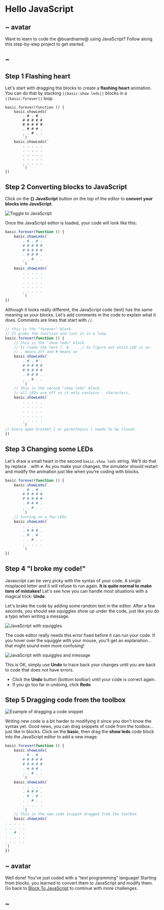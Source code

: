 # Hello JavaScript

## ~ avatar

Want to learn to code the @boardname@ using JavaScript? Follow along this step-by-step project to get started.

## ~

## Step 1 Flashing heart

Let's start with dragging the blocks to create a **flashing heart** animation.
You can do that by stacking ``||basic:show leds||`` blocks in a ``||basic:forever||`` loop.

```blocks
basic.forever(function () {
    basic.showLeds(`
        . # . # .
        # # # # #
        # # # # #
        . # # # .
        . . # . .
        `)
    basic.showLeds(`
        . . . . .
        . . . . .
        . . . . .
        . . . . .
        . . . . .
        `)
})
```

## Step 2 Converting blocks to JavaScript

Click on the **{} JavaScript** button on the top of the editor to **convert your blocks into JavaScript**.

![Toggle to JavaScript](/static/mb/blocks2js/toggle.gif)

Once the JavaScript editor is loaded, your code will look like this:

```typescript
basic.forever(function () {
    basic.showLeds(`
        . # . # .
        # # # # #
        # # # # #
        . # # # .
        . . # . .
        `)
    basic.showLeds(`
        . . . . .
        . . . . .
        . . . . .
        . . . . .
        . . . . .
        `)
})
```

Although it looks really different, the JavaScript code (text) has the same meaning as your blocks. Let's add comments in the code to explain what it does. Comments are lines that start with ``//``.

```typescript
// this is the "forever" block.
// It grabs the function and runs it in a loop.
basic.forever(function () {
    // this is the "show leds" block. 
    // It reads the text (. # . ...) to figure out which LED is on.
    // . means off and # means on
    basic.showLeds(`
        . # . # .
        # # # # #
        # # # # #
        . # # # .
        . . # . .
        `)
    // this is the second "show leds" block. 
    // all LEDs are off so it only contains . characters.
    basic.showLeds(`
        . . . . .
        . . . . .
        . . . . .
        . . . . .
        . . . . .
        `)
// Every open bracket { or parenthesis ( needs to be closed
})
```

## Step 3 Changing some LEDs

Let's draw a small heart in the second ``basic.show leds`` string. We'll do that by replace ``.`` with ``#``. As you make your changes, the simulator should restart and modify the animation just like when you're coding with blocks.

```typescript
basic.forever(function () {
    basic.showLeds(`
        . # . # .
        # # # # #
        # # # # #
        . # # # .
        . . # . .
        `)
    // turning on a few LEDs
    basic.showLeds(`
        . . . . .
        . # # # .
        . # . # .
        . . # . .
        . . . . .
        `)
})
```

## Step 4 "I broke my code!"

Javascript can be very picky with the syntax of your code. A single misplaced letter and it will refuse to run again. **It is quite normal to make tons of mistakes!** Let's see how you can handle most situations with a magical trick: **Undo**.

Let's brake the code by adding  some random text in the editor. After a few seconds, you should see squiggles show up under the code,
just like you do a typo when writing a message.

![JavaScript with squiggles](/static/mb/blocks2js/squiggles.png)

The code editor really needs this error fixed before it can run your code. If you hover over the squiggle with your mouse, 
you'll get an explanation... that might sound even more confusing! 

![JavaScript with squiggles and message](/static/mb/blocks2js/squigglesmessage.png)

This is OK, simply use **Undo** to trace back your changes until you are back to code that does not have errors.

* Click the **Undo** button (bottom toolbar) until your code is correct again. 
* If you go too far in undoing, click **Redo**

## Step 5 Dragging code from the toolbox

![Example of dragging a code snippet](/static/mb/blocks2js/dragblock.gif)

Writing new code is a bit harder to modifying it since you don't know the syntax yet.
Good news, you can drag snippets of code from the toolbox... just like in blocks. Click on the **basic**, then drag the **show leds** code block into the JavaScript editor to add a new image.

```typescript
basic.forever(function () {
    basic.showLeds(`
        . # . # .
        # # # # #
        # # # # #
        . # # # .
        . . # . .
        `)
    basic.showLeds(`
        . . . . .
        . # # # .
        . # . # .
        . . # . .
        . . . . .
        `)
    // this is the new code snippet dragged from the toolbox
    basic.showLeds(`
. . . . .
. . . . .
. . # . .
. . . . .
. . . . .
`)
})
```

## ~ avatar

Well done! You've just coded with a "text programming" language! Starting from blocks, you learned to convert them to JavaScript and modify them. Go back to [Block To JavaScript](/projects/blocks-to-javascript) to continue with more challenges.

## ~